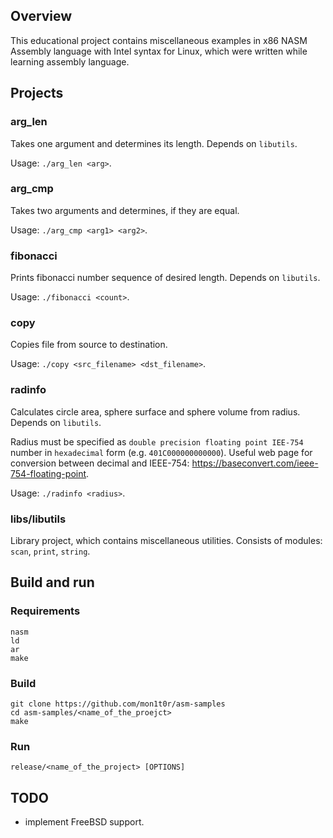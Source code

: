 ## Overview
This educational project contains miscellaneous examples in x86 NASM Assembly
language with Intel syntax for Linux, which were written while learning
assembly language.

## Projects
### arg_len
Takes one argument and determines its length. Depends on `libutils`.

Usage: `./arg_len <arg>`.

### arg_cmp
Takes two arguments and determines, if they are equal.

Usage: `./arg_cmp <arg1> <arg2>`.

### fibonacci
Prints fibonacci number sequence of desired length. Depends on `libutils`.

Usage: `./fibonacci <count>`.

### copy
Copies file from source to destination.

Usage: `./copy <src_filename> <dst_filename>`.

### radinfo
Calculates circle area, sphere surface and sphere volume from radius. Depends
on `libutils`.

Radius must be specified as `double precision floating point IEE-754` number
in `hexadecimal` form (e.g. `401C000000000000`). Useful web page for conversion
between decimal and IEEE-754:
https://baseconvert.com/ieee-754-floating-point.

Usage: `./radinfo <radius>`.

### libs/libutils
Library project, which contains miscellaneous utilities.
Consists of modules: `scan`, `print`, `string`.

## Build and run
### Requirements
```
nasm
ld
ar
make
```

### Build
```
git clone https://github.com/mon1t0r/asm-samples
cd asm-samples/<name_of_the_proejct>
make
```

### Run
```
release/<name_of_the_project> [OPTIONS]
```

## TODO
- implement FreeBSD support.
